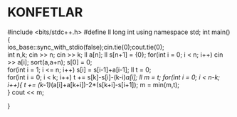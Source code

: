 # KONFETLAR
#include <bits/stdc++.h> 
#define ll long int 
using namespace std;
int main(){     
ios_base::sync_with_stdio(false);cin.tie(0);cout.tie(0);     
  int n,k;
    cin >> n;
    cin >> k;
    ll a[n];
    ll s[n+1] = {0};
    for(int i = 0; i < n; i++) 
    cin >> a[i];
    sort(a,a+n);
    s[0] = 0;    
    for(int i = 1; i <= n; i++) 
    s[i] = s[i-1]+a[i-1];
        ll t = 0;     
    for(int i = 0; i < k; i++) 
    t += s[k]-s[i]-(k-i)*a[i];
    ll m = t;
    for(int i = 0; i < n-k; i++){
    t += (k-1)*(a[i]+a[k+i])-2*(s[k+i]-s[i+1]);
    m = min(m,t);  
    }
    cout << m;
  
}
